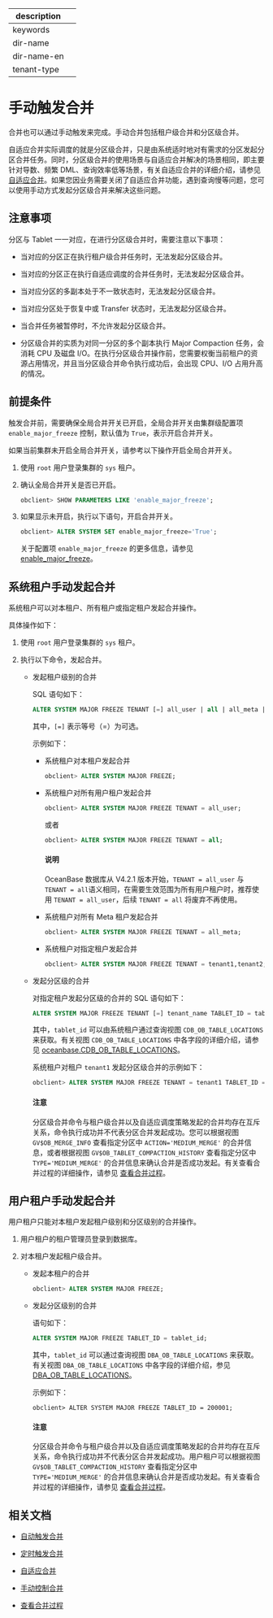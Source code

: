 |description||
|---|---|
|keywords||
|dir-name||
|dir-name-en||
|tenant-type||

# 手动触发合并

合并也可以通过手动触发来完成。手动合并包括租户级合并和分区级合并。

自适应合并实际调度的就是分区级合并，只是由系统适时地对有需求的分区发起分区合并任务。同时，分区级合并的使用场景与自适应合并解决的场景相同，即主要针对导数、频繁 DML、查询效率低等场景，有关自适应合并的详细介绍，请参见 [自适应合并](320.adaptive-compaction.md)。如果您因业务需要关闭了自适应合并功能，遇到查询慢等问题，您可以使用手动方式发起分区级合并来解决这些问题。

## 注意事项

分区与 Tablet 一一对应，在进行分区级合并时，需要注意以下事项：

* 当对应的分区正在执行租户级合并任务时，无法发起分区级合并。

* 当对应的分区正在执行自适应调度的合并任务时，无法发起分区级合并。

* 当对应分区的多副本处于不一致状态时，无法发起分区级合并。

* 当对应分区处于恢复中或 Transfer 状态时，无法发起分区级合并。

* 当合并任务被暂停时，不允许发起分区级合并。

* 分区级合并的实质为对同一分区的多个副本执行 Major Compaction 任务，会消耗 CPU 及磁盘 I/O。在执行分区级合并操作前，您需要权衡当前租户的资源占用情况，并且当分区级合并命令执行成功后，会出现 CPU、I/O 占用升高的情况。

## 前提条件

触发合并前，需要确保全局合并开关已开启，全局合并开关由集群级配置项 `enable_major_freeze` 控制，默认值为 `True`，表示开启合并开关。

如果当前集群未开启全局合并开关，请参考以下操作开启全局合并开关。

1. 使用 `root` 用户登录集群的 `sys` 租户。

2. 确认全局合并开关是否已开启。

   ```sql
   obclient> SHOW PARAMETERS LIKE 'enable_major_freeze';
   ```

3. 如果显示未开启，执行以下语句，开启合并开关。

   ```sql
   obclient> ALTER SYSTEM SET enable_major_freeze='True';
   ```

   关于配置项 `enable_major_freeze` 的更多信息，请参见 [enable_major_freeze](../../../800.configuration-items-and-system-variables/100.system-configuration-items/300.cluster-level-configuration-items/7000.enable_major_freeze.md)。

## 系统租户手动发起合并

系统租户可以对本租户、所有租户或指定租户发起合并操作。

具体操作如下：

1. 使用 `root` 用户登录集群的 `sys` 租户。

2. 执行以下命令，发起合并。

   * 发起租户级别的合并

      SQL 语句如下：

      ```sql
      ALTER SYSTEM MAJOR FREEZE TENANT [=] all_user | all | all_meta | tenant_name [, tenant_name ...];
      ```

      其中，`[=]` 表示等号（=）为可选。

      示例如下：

      * 系统租户对本租户发起合并

          ```sql
          obclient> ALTER SYSTEM MAJOR FREEZE;
          ```
      
      * 系统租户对所有用户租户发起合并

          ```sql
          obclient> ALTER SYSTEM MAJOR FREEZE TENANT = all_user;
          ```

          或者

          ```sql
          obclient> ALTER SYSTEM MAJOR FREEZE TENANT = all;
          ```

        <main id="notice" type='explain'>
        <h4>说明</h4>
        <p>OceanBase 数据库从 V4.2.1 版本开始，<code>TENANT = all_user</code> 与 <code>TENANT = all</code>语义相同，在需要生效范围为所有用户租户时，推荐使用 <code>TENANT = all_user</code>，后续 <code>TENANT = all</code> 将废弃不再使用。</p>
      
      * 系统租户对所有 Meta 租户发起合并

          ```sql
          obclient> ALTER SYSTEM MAJOR FREEZE TENANT = all_meta;
          ```

      * 系统租户对指定租户发起合并

          ```sql
          obclient> ALTER SYSTEM MAJOR FREEZE TENANT = tenant1,tenant2;
          ```

   * 发起分区级的合并

      对指定租户发起分区级的合并的 SQL 语句如下：

      ```sql
      ALTER SYSTEM MAJOR FREEZE TENANT [=] tenant_name TABLET_ID = tablet_id;
      ```

      其中，`tablet_id` 可以由系统租户通过查询视图 `CDB_OB_TABLE_LOCATIONS` 来获取。有关视图 `CDB_OB_TABLE_LOCATIONS` 中各字段的详细介绍，请参见 [oceanbase.CDB_OB_TABLE_LOCATIONS](../../../700.system-views/300.system-view-of-sys-tenant/200.dictionary-view-of-sys-tenant/10600.o-cdb_ob_table_locations-of-sys-tenant.md)。

      系统租户对租户 `tenant1` 发起分区级合并的示例如下：

      ```sql
      obclient> ALTER SYSTEM MAJOR FREEZE TENANT = tenant1 TABLET_ID = 200001;
      ```

      <main id="notice" type='notice'>
      <h4>注意</h4>
      <p>分区级合并命令与租户级合并以及自适应调度策略发起的合并均存在互斥关系，命令执行成功并不代表分区合并发起成功。您可以根据视图 <code>GV$OB_MERGE_INFO</code> 查看指定分区中 <code>ACTION='MEDIUM_MERGE'</code> 的合并信息，或者根据视图 <code>GV$OB_TABLET_COMPACTION_HISTORY</code> 查看指定分区中 <code>TYPE='MEDIUM_MERGE'</code> 的合并信息来确认合并是否成功发起。有关查看合并过程的详细操作，请参见 <a href="500.view-merge-process.md">查看合并过程</a>。</li></p>
      </main>

## 用户租户手动发起合并

用户租户只能对本租户发起租户级别和分区级别的合并操作。

1. 用户租户的租户管理员登录到数据库。

2. 对本租户发起租户级合并。

   * 发起本租户的合并

      ```sql
      obclient> ALTER SYSTEM MAJOR FREEZE;
      ```

   * 发起分区级别的合并

      语句如下：

      ```sql
      ALTER SYSTEM MAJOR FREEZE TABLET_ID = tablet_id;
      ```

      其中，`tablet_id` 可以通过查询视图 `DBA_OB_TABLE_LOCATIONS` 来获取。有关视图 `DBA_OB_TABLE_LOCATIONS` 中各字段的详细介绍，参见 [DBA_OB_TABLE_LOCATIONS](../../../700.system-views/400.system-view-of-mysql-mode/200.dictionary-view-of-mysql-mode/11200.o-dba_ob_table_locations-of-mysql-mode.md)。

      示例如下：

      ```shell
      obclient> ALTER SYSTEM MAJOR FREEZE TABLET_ID = 200001;
      ```

      <main id="notice" type='notice'>
      <h4>注意</h4>
      <p>分区级合并命令与租户级合并以及自适应调度策略发起的合并均存在互斥关系，命令执行成功并不代表分区合并发起成功。用户租户可以根据视图 <code>GV$OB_TABLET_COMPACTION_HISTORY</code> 查看指定分区中 <code>TYPE='MEDIUM_MERGE'</code> 的合并信息来确认合并是否成功发起。有关查看合并过程的详细操作，请参见 <a href="500.view-merge-process.md">查看合并过程</a>。</li></p>
      </main>

## 相关文档

* [自动触发合并](../200.merge-management/200.automatic-merge-triggering.md)

* [定时触发合并](../200.merge-management/300.scheduled-trigger-merge.md)

* [自适应合并](320.adaptive-compaction.md)

* [手动控制合并](../200.merge-management/500.manually-control-a-merge.md)

* [查看合并过程](../200.merge-management/500.view-merge-process.md)
